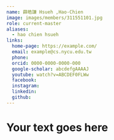 ```yaml
---
name: 薛皓謙 Hsueh ,Hao-Chien 
image: images/members/311551101.jpg 
role: current-master
aliases:
  - hao chien hsueh
links:
  home-page: https://example.com/
  email: example@cs.nycu.edu.tw
  phone: 
  orcid: 0000-0000-0000-000
  google-scholar: abcdefgAAAAJ
  youtube: watch?v=ABCDEF0FLWw
  facebook:
  instagram:
  linkedin:
  github:
---
```

# Your text goes here
